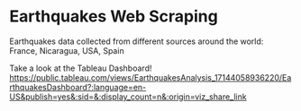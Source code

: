 # Earthquakes Web Scraping
 Earthquakes data collected from different sources around the world: France, Nicaragua, USA, Spain

 Take a look at the Tableau Dashboard!
 https://public.tableau.com/views/EarthquakesAnalysis_17144058936220/EarthquakesDashboard?:language=en-US&publish=yes&:sid=&:display_count=n&:origin=viz_share_link
